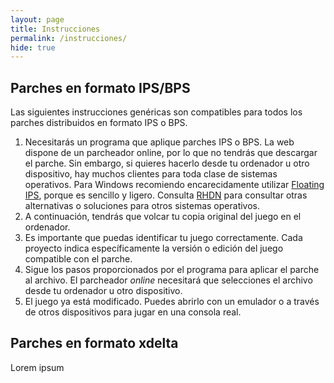 ```yaml
---
layout: page
title: Instrucciones
permalink: /instrucciones/
hide: true
---
```

## Parches en formato IPS/BPS
Las siguientes instrucciones genéricas son compatibles para todos los parches distribuidos en formato IPS o BPS.

1. Necesitarás un programa que aplique parches IPS o BPS. La web dispone de un parcheador online, por lo que no tendrás que descargar el parche. Sin embargo, si quieres hacerlo desde tu ordenador u otro dispositivo, hay muchos clientes para toda clase de sistemas operativos. Para Windows recomiendo encarecidamente utilizar [Floating IPS](http://www.romhacking.net/utilities/1040/), porque es sencillo y ligero. Consulta [RHDN](http://www.romhacking.net/?page=utilities&category=2&platform=&game=&author=&os=&level=&perpage=20&title=&desc=&utilsearch=Go) para consultar otras alternativas o soluciones para otros sistemas operativos.
2. A continuación, tendrás que volcar tu copia original del juego en el ordenador. 
3. Es importante que puedas identificar tu juego correctamente. Cada proyecto indica específicamente la versión o edición del juego compatible con el parche.
4. Sigue los pasos proporcionados por el programa para aplicar el parche al archivo. El parcheador *online* necesitará que selecciones el archivo desde tu ordenador u otro dispositivo.
5. El juego ya está modificado. Puedes abrirlo con un emulador o a través de otros dispositivos para jugar en una consola real.

## Parches en formato xdelta
Lorem ipsum
